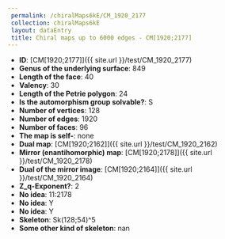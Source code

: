```yaml
--- 
 permalink: /chiralMaps6kE/CM_1920_2177 
 collection: chiralMaps6kE
 layout: dataEntry
 title: Chiral maps up to 6000 edges - CM[1920;2177]
---
```


- **ID**: [CM[1920;2177]]({{ site.url }}/test/CM_1920_2177)
- **Genus of the underlying surface**: 849
- **Length of the face**: 40
- **Valency**: 30
- **Length of the Petrie polygon**: 24
- **Is the automorphism group solvable?**: S
- **Number of vertices**: 128
- **Number of edges**: 1920
- **Number of faces**: 96
- **The map is self-**: none
- **Dual map**: [CM[1920;2162]]({{ site.url }}/test/CM_1920_2162)
- **Mirror (enantihomorphic) map**: [CM[1920;2178]]({{ site.url }}/test/CM_1920_2178)
- **Dual of the mirror image**: [CM[1920;2164]]({{ site.url }}/test/CM_1920_2164)
- **Z_q-Exponent?**: 2
- **No idea**:  11:2178
- **No idea**: Y
- **No idea**: Y
- **Skeleton**: Sk(128;54)^5
- **Some other kind of skeleton**: nan
